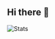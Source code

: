 ## Hi there 👋

![Stats](https://github-readme-stats.vercel.app/api?username=Tarandeep-wonderfi&show_icons=true&theme=transparent)
